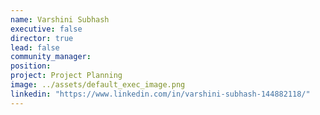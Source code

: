 ```yaml
---
name: Varshini Subhash
executive: false
director: true
lead: false
community_manager: 
position:
project: Project Planning
image: ../assets/default_exec_image.png
linkedin: "https://www.linkedin.com/in/varshini-subhash-144882118/"
---
```

